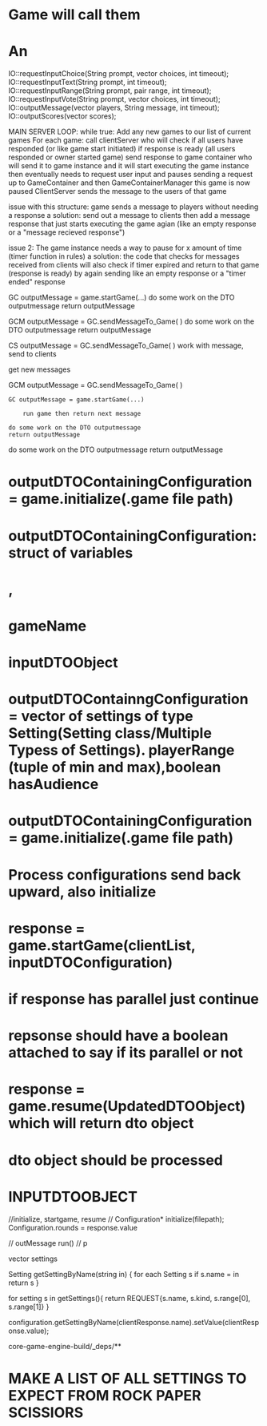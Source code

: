 
# Game will call them
# An
IO::requestInputChoice(String prompt, vector<String> choices, int timeout);
IO::requestInputText(String prompt, int timeout);
IO::requestInputRange(String prompt, pair<int> range, int timeout);
IO::requestInputVote(String prompt, vector<String> choices, int timeout);
IO::outputMessage(vector<Player> players, String message, int timeout);
IO::outputScores(vector<Scores> scores);



MAIN SERVER LOOP:
while true:
    Add any new games to our list of current games
    For each game:
        call clientServer who will check if all users have responded (or like game start initiated)
        if response is ready (all users responded or owner started game)
            send response to game container who will send it to game instance and it will start executing the
            game instance then eventually needs to request user input and pauses sending a request up to GameContainer and then GameContainerManager
            this game is now paused
            ClientServer sends the message to the users of that game

issue with this structure: game sends a message to players without needing a response
a solution: send out a message to clients then add a message response that just starts executing the game agian (like an empty response or a "message recieved response")

issue 2: The game instance needs a way to pause for x amount of time (timer function in rules)
a solution: the code that checks for messages received from clients will also check if timer expired and return to that game (response is ready) by again sending like an empty response or a "timer ended" response

GC outputMessage = game.startGame(...)
do some work on the DTO outputmessage
return outputMessage

GCM outputMessage = GC.sendMessageTo_Game( )
do some work on the DTO outputmessage
return outputMessage

CS outputMessage = GC.sendMessageTo_Game( )
work with message, send to clients

get new messages

GCM outputMessage = GC.sendMessageTo_Game( )

    GC outputMessage = game.startGame(...)

        run game then return next message

    do some work on the DTO outputmessage
    return outputMessage

do some work on the DTO outputmessage
return outputMessage

# 

# outputDTOContainingConfiguration = game.initialize(.game file path)
# outputDTOContainingConfiguration: struct of variables
# , 
# gameName

# inputDTOObject


# outputDTOContainngConfiguration =  vector of settings of type Setting(Setting class/Multiple Typess of Settings). playerRange (tuple of min and max),boolean hasAudience

# outputDTOContainingConfiguration = game.initialize(.game file path)
# Process configurations send back upward, also initialize 
# response = game.startGame(clientList, inputDTOConfiguration)

# if response has parallel just continue
# repsonse should have a boolean attached to say if its parallel or not

# response = game.resume(UpdatedDTOObject) which will return dto object
# dto object should be processed


# INPUTDTOOBJECT


//initialize, startgame, resume
// Configuration* initialize(filepath);
Configuration.rounds = response.value

// outMessage run()
// p

vector<Setting> settings

Setting getSettingByName(string in) {
    for each Setting s
        if s.name = in
        return s
}

for setting s in getSettings(){
    return REQUEST{s.name, s.kind, s.range[0], s.range[1]}
}


configuration.getSettingByName(clientResponse.name).setValue(clientResponse.value);

core-game-engine-build/_deps/**

# MAKE A LIST OF ALL SETTINGS TO EXPECT FROM ROCK PAPER SCISSIORS